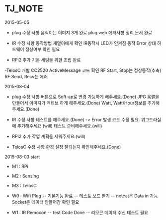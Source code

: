 # TJ_NOTE
 2015-05-05
  - plug 수정 사항
   움직이는 이미지 3개 완료
   plug web 에러사항 정리 문서 완료

  - IR 수정 사항
   동작방법 재열이에게 확인
   IR동작시 LED가 안켜짐 동작 Error 상태
   하드웨어 정상여부 확인 필요

  - RPi2 추가
   기본 세팅을 위한 조립 완료

  -TelosC 개발
   CC2520 ActiveMessage 코드 확인
   RF Start, Stop는 정상동작(추측)
   RF Send, Recv는 에러
 
 2015-08-04 
  - plug 수정 사항
   버튼으로 Soft-ap로 변경 가능하게 해주세요.(Done)
   JPG 움짤을 만들어서 이미지가 액티브 하게 해주세요.(Done)
   Watt, Watt/Hour정보를 추가해주세요.(Done)

  - IR 수정 사항
   테스트를 해주세요.(Done) -> Error 발생 코드 수정 필요.
   위그드라실에 추가해주세요.(will)
   테스트 준비해주세요.(will)

  - RPi2 추가
   작업 계획을 세워주세요.(will)

  - TelosC 수정 사항
   환경 설정 잘되는지 확인해주세요.(Done)


 2015-08-03 start
  - M1 : RPi
  - M2 : Sensing
  - M3 : TelosC

  - W0 : Wifi Plug
   -- 기본기능 완료
   -- 테스트 보드 받기
   -- netcat은 Data in 가능  Socket은 데이터 안들어감 확인 필요
  - W1 : IR Remocon
   -- test Code Done
   -- 리모콘 데이터 수신 테스트 필요
